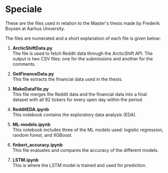 # Speciale

These are the files used in relation to the Master's thesis made by Frederik Boysen at Aarhus University. 

The files are numerated and a short explanation of each file is given below:

1. **ArcticShiftData.py**  
   The file is used to fetch Reddit data through the ArcticShift API. The output is two CSV files: one for the submissions and another for the comments.

2. **GetFinanceData.py**  
   This file extracts the financial data used in the thesis.

3. **MakeDataFile.py**  
   This file merges the Reddit data and the financial data into a final dataset with all 92 tickers for every open day within the period.

4. **RedditEDA.ipynb**  
   This notebook contains the exploratory data analysis (EDA).

5. **ML-models.ipynb**  
   This notebook includes three of the ML models used: logistic regression, random forest, and XGBoost.

6. **finbert_accuracy.ipynb**  
   This file evaluates and compares the accuracy of the different models.

7. **LSTM.ipynb**  
   This is where the LSTM model is trained and used for prediction.
